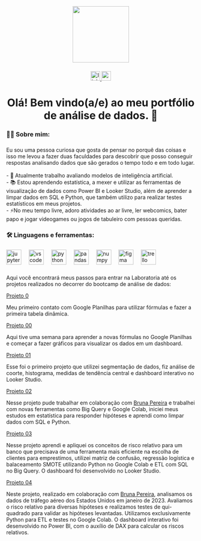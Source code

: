 <div align="center">
  <img height="150" src="https://github.com/bsap16/portifolio_dados/assets/158068934/7736a4de-4289-4f9e-9d49-6426a7f2ab90"  />
</div>

###

<div align="center">
  <a href="https://www.linkedin.com/in/bruna-paiva16" target="_blank">
    <img src="https://img.shields.io/static/v1?message=LinkedIn&logo=linkedin&label=&color=0077B5&logoColor=white&labelColor=&style=for-the-badge" height="25" alt="linkedin logo"  />
  </a>
  <a href="brunasap16@gmail.com" target="_blank">
    <img src="https://img.shields.io/static/v1?message=Gmail&logo=gmail&label=&color=D14836&logoColor=white&labelColor=&style=for-the-badge" height="25" alt="gmail logo"  />
  </a>
</div>

###

<h1 align="center">Olá! Bem vindo(a/e) ao meu portfólio de análise de dados. 👋</h1>

###

<h3 align="left">👩‍💻  Sobre mim:</h3>

###

<p align="left">Eu sou uma pessoa curiosa que gosta de pensar no porquê das coisas e isso me levou a fazer duas faculdades para descobrir que posso conseguir respostas analisando dados que são gerados o tempo todo e em todo lugar.<br><br>- 🔭 Atualmente trabalho avaliando modelos de inteligência artificial.<br>- 📚 Estou aprendendo estatística, a mexer e utilizar as ferramentas de visualização de dados como Power BI e Looker Studio, além de aprender a limpar dados em SQL e Python, que também utilizo para realizar testes estatísticos em meus projetos.<br>- ⚡No meu tempo livre, adoro atividades ao ar livre, ler webcomics, bater papo e jogar videogames ou jogos de tabuleiro com pessoas queridas.</p>

###

<h3 align="left">🛠 Linguagens e ferramentas:</h3>

###

<div align="left">
    <img src="https://cdn.jsdelivr.net/gh/devicons/devicon/icons/jupyter/jupyter-original.svg" height="40" alt="jupyter logo"  />
     <img width="12" />
  <img src="https://cdn.jsdelivr.net/gh/devicons/devicon/icons/vscode/vscode-original.svg" height="40" alt="vscode logo"  />
   <img width="12" />
  <img src="https://cdn.jsdelivr.net/gh/devicons/devicon/icons/python/python-original.svg" height="40" alt="python logo"  />
    <img width="12" />
  <img src="https://cdn.jsdelivr.net/gh/devicons/devicon/icons/pandas/pandas-original.svg" height="40" alt="pandas logo"  />
  <img width="12" />
  <img src="https://cdn.jsdelivr.net/gh/devicons/devicon/icons/numpy/numpy-original.svg" height="40" alt="numpy logo"  />
    <img width="12" />
  <img src="https://cdn.jsdelivr.net/gh/devicons/devicon/icons/figma/figma-original.svg" height="40" alt="figma logo"  />
  <img width="12" />
  <img src="https://cdn.jsdelivr.net/gh/devicons/devicon/icons/trello/trello-plain.svg" height="40" alt="trello logo"  />
</div>

###

<p align="left">Aqui você encontrará meus passos para entrar na Laboratoria até os projetos realizados no decorrer do bootcamp de análise de dados:</p>

[Projeto 0]

Meu primeiro contato com Google Planilhas para utilizar fórmulas e fazer a primeira tabela dinâmica.

[Projeto 0]:https://github.com/bsap16/portifolio_dados/blob/main/Projeto%200%20-%20%20Teste%20de%20dados%20da%20Netflix.xlsx

[Projeto 00]

Aqui tive uma semana para aprender a novas fórmulas no Google Planilhas e começar a fazer gráficos para visualizar os dados em um dashboard.

[Projeto 00]:https://github.com/bsap16/portifolio_dados/blob/main/Projeto%2000%20-%20An%C3%A1lise%20de%20dados%20demogr%C3%A1ficos%20.xlsx

[Projeto 01]

Esse foi o primeiro projeto que utilizei segmentação de dados, fiz análise de coorte, histograma, medidas de tendência central e dashboard interativo no Looker Studio.

[Projeto 01]:https://github.com/bsap16/portifolio_dados/blob/main/Projeto%2001%20-%20Segmenta%C3%A7%C3%A3o.md

[Projeto 02]

Nesse projeto pude trabalhar em colaboração com [Bruna Pereira] e trabalhei com novas ferramentas como Big Query e Google Colab, iniciei meus estudos em estatística para responder hipóteses e aprendi como limpar dados com SQL e Python.

[Projeto 02]:https://github.com/bsap16/hipoteses-spotify

[Projeto 03]

Nesse projeto aprendi e apliquei os conceitos de risco relativo para um banco que precisava de uma ferramenta mais eficiente na escolha de clientes para emprestimos, utilizei matriz de confusão, regressão logística e balaceamento SMOTE utilizando Python no Google Colab e ETL com SQL no Big Query. O dashboard foi desenvolvido no Looker Studio.

[Projeto 03]:https://github.com/bsap16/risco_relativo

[Projeto 04]

Neste projeto, realizado em colaboração com [Bruna Pereira], analisamos os dados de tráfego aéreo dos Estados Unidos em janeiro de 2023. Avaliamos o risco relativo para diversas hipóteses e realizamos testes de qui-quadrado para validar as hipóteses levantadas. Utilizamos exclusivamente Python para ETL e testes no Google Colab. O dashboard interativo foi desenvolvido no Power BI, com o auxílio de DAX para calcular os riscos relativos.

[Projeto 04]:https://github.com/pereirasbruna/trafego_aereo_eua_jan_23

[Bruna Pereira]:https://github.com/pereirasbruna

###
